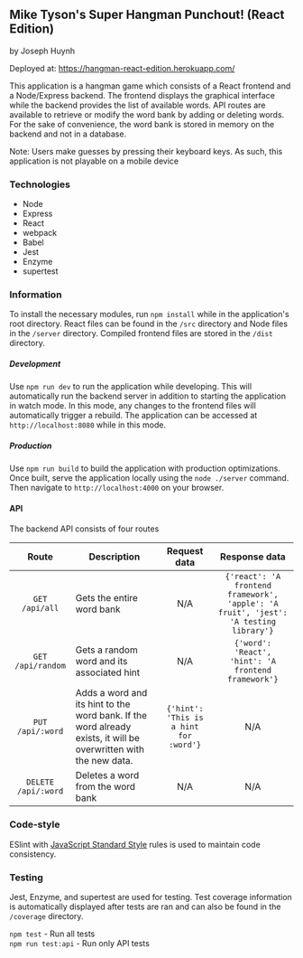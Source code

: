 ## Mike Tyson's Super Hangman Punchout! (React Edition)
by Joseph Huynh

Deployed at: https://hangman-react-edition.herokuapp.com/

This application is a hangman game which consists of a React frontend and a 
Node/Express backend. The frontend displays the graphical interface while the backend
provides the list of available words. API routes are available to retrieve or modify 
the word bank by adding or deleting words.  For the sake of convenience, the word bank is stored
in memory on the backend and not in a database.

Note: Users make guesses by pressing their keyboard keys. As such,
this application is not playable on a mobile device

### Technologies

* Node
* Express
* React
* webpack
* Babel
* Jest
* Enzyme
* supertest

### Information

To install the necessary modules, run `npm install` while in the application's root directory.
React files can be found in the `/src` directory and Node files in the `/server` directory.
Compiled frontend files are stored in the `/dist` directory.

##### Development
Use `npm run dev` to run the application while developing. This will automatically run
the backend server in addition to starting the application in watch mode. In this mode,
any changes to the frontend files will automatically trigger a rebuild. The application
can be accessed at `http://localhost:8080` while in this mode. 

##### Production
Use `npm run build` to build the application with production optimizations. Once built, 
serve the application locally using the `node ./server` command. Then navigate to `http://localhost:4000` on
your browser.

#### API

The backend API consists of four routes

| Route | Description | Request data | Response data |
|:---:|---|:---:|:---:|
|`GET /api/all`|Gets the entire word bank| N/A | `{'react': 'A frontend framework', 'apple': 'A fruit', 'jest': 'A testing library'}` |
|`GET /api/random`|Gets a random word and its associated hint| N/A | `{'word': 'React', 'hint': 'A frontend framework'}`|
|`PUT /api/:word`|Adds a word and its hint to the word bank. If the word already exists, it will be overwritten with the new data.| `{'hint': 'This is a hint for :word'}`|N/A |
|`DELETE /api/:word`|Deletes a word from the word bank| N/A | N/A|


### Code-style

ESlint with [JavaScript Standard Style](https://standardjs.com/)
rules is used to maintain code consistency.

### Testing

Jest, Enzyme, and supertest are used for testing. Test coverage information is automatically displayed after tests are
ran and can also be found in the `/coverage` directory.

`npm test` - Run all tests  
`npm run test:api` - Run only API tests